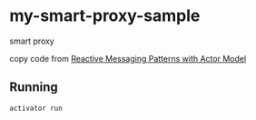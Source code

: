 # my-smart-proxy-sample

smart proxy

copy code from [Reactive Messaging Patterns with Actor Model](https://www.amazon.co.jp/dp/B011S8YC5G)

## Running

    activator run


